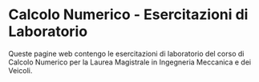 # Calcolo Numerico - Esercitazioni di Laboratorio

Queste pagine web contengo le esercitazioni di laboratorio del corso di Calcolo
Numerico per la Laurea Magistrale in Ingegneria Meccanica e dei Veicoli.
